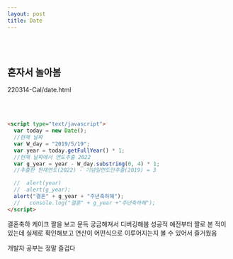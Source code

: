 ```yaml
---
layout: post
title: Date
---
```


<br><br>

## 혼자서 놀아봄

220314-Cal/date.html

<br><br>

```html
<script type="text/javascript">
  var today = new Date();
  //현재 날짜
  var W_day = "2019/5/19";
  var year = today.getFullYear() * 1;
  //현재 날짜에서 연도추출 2022
  var g_year = year - W_day.substring(0, 4) * 1;
  //추출한 현재연도(2022) - 기념일연도만추출(2019) = 3

  //  alert(year)
  //  alert(g_year);
  alert("결혼" + g_year + "주년축하해");
  //   console.log("결혼" + g_year +"주년축하해");
</script>
```

결혼축하 케이크 짤을 보고 문득 궁금해져서
디버깅해봄 성공적
예전부터 짤로 본 적이 있는데 실제로 확인해보고
연산이 어떤식으로 이루어지는지 볼 수 있어서 즐거웠음

개발자 공부는 정말 즐겁다
